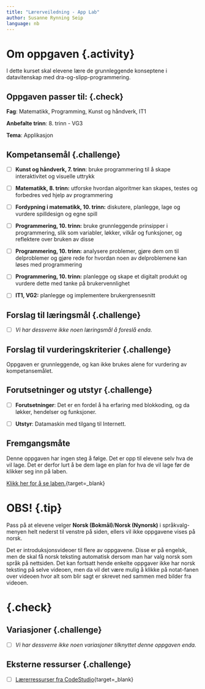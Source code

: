 ```yaml
---
title: "Lærerveiledning - App Lab"
author: Susanne Rynning Seip
language: nb
---
```


# Om oppgaven {.activity}

I dette kurset skal elevene lære de grunnleggende konseptene i datavitenskap med dra-og-slipp-programmering.

## Oppgaven passer til: {.check}

 __Fag__: Matematikk, Programming, Kunst og håndverk, IT1

__Anbefalte trinn__: 8. trinn - VG3

__Tema__: Applikasjon

## Kompetansemål {.challenge}

- [ ] __Kunst og håndverk, 7. trinn__: bruke programmering til å skape interaktivitet og visuelle uttrykk

- [ ] __Matematikk, 8. trinn:__ utforske hvordan algoritmer kan skapes, testes og forbedres ved hjelp av programmering

- [ ] __Fordypning i matematikk, 10. trinn:__ diskutere, planlegge, lage og vurdere spilldesign og egne spill

- [ ] __Programmering, 10. trinn:__ bruke grunnleggende prinsipper i programmering, slik som variabler, løkker, vilkår og funksjoner, og reflektere over bruken av disse

- [ ] __Programmering, 10. trinn:__ analysere problemer, gjøre dem om til delproblemer og gjøre rede for hvordan noen av delproblemene kan løses med programmering

- [ ] __Programmering, 10. trinn:__ planlegge og skape et digitalt produkt og vurdere dette med tanke på brukervennlighet

- [ ] __IT1, VG2:__ planlegge og implementere brukergrensesnitt

## Forslag til læringsmål {.challenge}

- [ ] _Vi har dessverre ikke noen læringsmål å foreslå enda._

## Forslag til vurderingskriterier {.challenge}

Oppgaven er grunnleggende, og kan ikke brukes alene for vurdering av kompetansemålet.

## Forutsetninger og utstyr {.challenge}

- [ ] __Forutsetninger__: Det er en fordel å ha erfaring med blokkoding, og da løkker, hendelser og funksjoner.

- [ ] __Utstyr__: Datamaskin med tilgang til Internett.

## Fremgangsmåte

Denne oppgaven har ingen steg å følge. Det er opp til elevene selv hva de vil lage. Det er derfor lurt å be dem lage en plan for hva de vil lage før de klikker seg inn på laben.

[Klikk her for å se laben.](https://studio.code.org/projects/playlab){target=_blank}

# OBS! {.tip}
Pass på at elevene velger __Norsk (Bokmål)__/__Norsk (Nynorsk)__ i språkvalg-menyen helt nederst til venstre på siden, ellers vil ikke oppgavene vises på norsk.

Det er introduksjonsvideoer til flere av oppgavene. Disse er på engelsk, men de skal få norsk teksting automatisk dersom man har valg norsk som språk på nettsiden. Det kan fortsatt hende enkelte oppgaver ikke har norsk teksting på selve videoen, men da vil det være mulig å klikke på notat-fanen over videoen hvor alt som blir sagt er skrevet ned sammen med bilder fra videoen.

<!--Workaround to get V and ER out of the tip box-->
# {.check}

## Variasjoner {.challenge}

- [ ]  _Vi har dessverre ikke noen variasjoner tilknyttet denne oppgaven enda._

## Eksterne ressurser {.challenge}

- [ ] [Lærerressurser fra CodeStudio](https://curriculum.code.org/hoc/plugged/7/){target=_blank}
